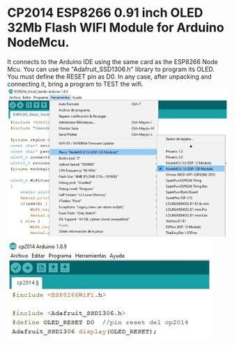 # CP2014 ESP8266 0.91 inch OLED 32Mb Flash WIFI Module for Arduino NodeMcu.
It connects to the Arduino IDE using the same card as the ESP8266 Node Mcu. 
You can use the "Adafruit_SSD1306.h" library to program its OLED. 
You must define the RESET pin as D0. 
In any case, after unpacking and connecting it, bring a program to TEST the wifi.
<br>
<img src="IDE.JPG" />
<img src="LED.JPG" />
